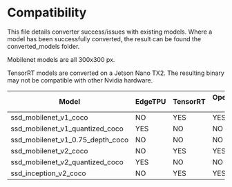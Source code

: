 # Compatibility

This file details converter success/issues with existing models. Where a model has been successfully converted, the 
result can be found the converted_models folder.

Mobilenet models are all 300x300 px. 

TensorRT models are converted on a Jetson Nano TX2. The resulting binary may not be compatible with other Nvidia 
hardware.

Model | EdgeTPU | TensorRT | OpenVINO IR
--- | --- | ---- | ----------------|
ssd_mobilenet_v1_coco | NO|YES|YES |
ssd_mobilenet_v1_quantized_coco     |YES|NO|NO 
ssd_mobilenet_v1_0.75_depth_coco    |NO|NO|NO
ssd_mobilenet_v2_coco               |NO|YES|YES
ssd_mobilenet_v2_quantized_coco     |YES|NO|NO
ssd_inception_v2_coco               |NO | YES|YES